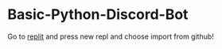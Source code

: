 # Basic-Python-Discord-Bot
Go to [replit](replit.com) and press new repl and choose import from github!
